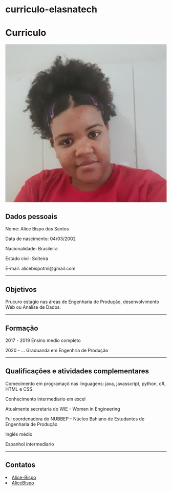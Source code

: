 # curriculo-elasnatech

<!DOCTYPE html>

<html lang="pt-br"> 
    <head>
        <title> Curriculo </title>
        <meta charset="utf-8">
        <meta name="author" content="Alice Bispo">
        <script src="https://use.fontawesome.com/releases/v5.15.3/js/all.js" data-auto-replace-svg="nest"></script>
    </head>
    <body>
       <h1>Curriculo</h1> 
       <img id="imagem_perfil" src="curriculo-eu.jpg"/>
       <h2>Dados pessoais</h2>
       <p>Nome: Alice Bispo dos Santos</p>
       <p>Data de nascimento: 04/03/2002</p>
       <p>Nacionalidade: Brasileira</p>
       <p>Estado civil: Solteira</p>
       <p>E-mail: alicebispotmi@gmail.com</p>
       <hr>
       <h2>Objetivos</h2>
       <p>Prucuro estagio nas áreas de Engenharia de Produção, desenvolvimento Web ou Análise de Dados.</p>
       <hr>
       <h2>Formação</h2>
       <p> 2017 - 2019 Ensino medio completo</p>
       <p> 2020 - ... Graduanda em Engenhria de Produção</p>
       <hr>
       <h2>Qualificações e atividades complementares</h2>
       <p>Comecimento em programaçõ nas linguagens: java, javasscript, python, c#, HTML e CSS. </p>
       <p>Conhecimento intermediario em excel</p>
       <p>Atualmente secretaria do WIE - Women in Engineering</p>
       <p>Fui coordenadora do NUBBEP - Núcleo Bahiano de Estudantes de Engenharia de Produção</p>
       <p>Inglês médio</p>
       <p>Espanhol intermediario</p>
       <hr>
       <h2>Contatos</h2>
       <p><li><a href="https://www.linkedin.com/in/alice-bispo-498a461a3/" target="_blank"><i class="fab fa-linkedin estilo-icone"></i> Alice-Bispo</a></li>
        <li><a href="https://github.com/AliceBispo" target="_blank"><i class="fab fa-github-square estilo-icone"></i> AliceBispo</a></li></p> 
    </body>
</html>
